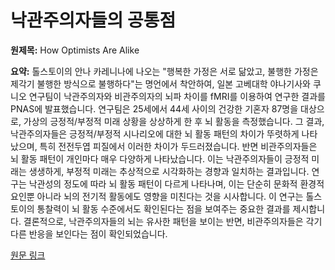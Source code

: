# 낙관주의자들의 공통점

**원제목:** How Optimists Are Alike

**요약:** 톨스토이의 안나 카레니나에 나오는 "행복한 가정은 서로 닮았고, 불행한 가정은 제각기 불행한 방식으로 불행하다"는 명언에서 착안하여, 일본 고베대학 야나기사와 쿠니오 연구팀이 낙관주의자와 비관주의자의 뇌파 차이를 fMRI를 이용하여 연구한 결과를 PNAS에 발표했습니다.  연구팀은 25세에서 44세 사이의 건강한 기혼자 87명을 대상으로, 가상의 긍정적/부정적 미래 상황을 상상하게 한 후 뇌 활동을 측정했습니다.  그 결과, 낙관주의자들은 긍정적/부정적 시나리오에 대한 뇌 활동 패턴의 차이가 뚜렷하게 나타났으며, 특히 전전두엽 피질에서 이러한 차이가 두드러졌습니다. 반면 비관주의자들은 뇌 활동 패턴이 개인마다 매우 다양하게 나타났습니다. 이는 낙관주의자들이 긍정적 미래는 생생하게, 부정적 미래는 추상적으로 시각화하는 경향과 일치하는 결과입니다.  연구는 낙관성의 정도에 따라 뇌 활동 패턴이 다르게 나타나며, 이는 단순히 문화적 환경적 요인뿐 아니라 뇌의 전기적 활동에도 영향을 미친다는 것을 시사합니다.  이 연구는 톨스토이의 통찰력이 뇌 활동 수준에서도 확인된다는 점을 보여주는 중요한 결과를 제시합니다.  결론적으로,  낙관주의자들의 뇌는 유사한 패턴을 보이는 반면, 비관주의자들은 각기 다른 반응을 보인다는 점이 확인되었습니다.

[원문 링크](https://nautil.us/how-optimists-are-alike-1226484/)
